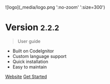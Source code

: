 ![logo](_media/logo.png ':no-zoom'  ':size=300')

# Version <small>2.2.2</small>

> User guide

* Built on CodeIgnitor
* Custom language support
* Quick installation
* Easy to maintain

[Website](https://careproapp.com/)
[Get Started](#main)